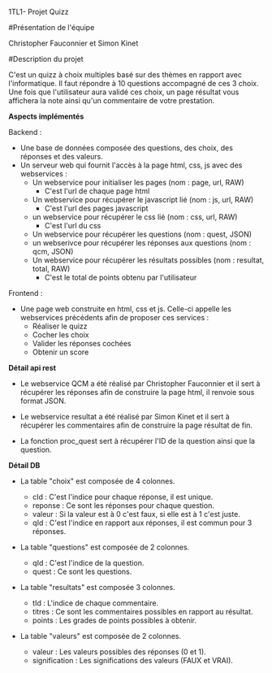 1TL1- Projet Quizz

#Présentation de l'équipe

Christopher Fauconnier et Simon Kinet

#Description du projet

C'est un quizz à choix multiples basé sur des thèmes en rapport avec l'informatique. Il faut répondre à 10 questions accompagné de ces 3 choix. Une fois que l'utilisateur aura validé ces choix, un page résultat vous affichera la note ainsi qu'un commentaire de votre prestation.

**Aspects implémentés**

Backend :

- Une base de données composée des questions, des choix, des réponses et des valeurs.
- Un serveur web qui fournit l'accès à la page html, css, js avec des webservices :
    - Un webservice pour initialiser les pages (nom : page, url, RAW)
       - C'est l'url de chaque page html
    - Un webservice pour récupérer le javascript lié (nom : js, url, RAW)
       - C'est l'url des pages javascript
    - un webservice pour récupérer le css lié (nom : css, url, RAW)
       - C'est l'url du css 
    - Un webservice pour récupérer les questions (nom : quest, JSON)
    - un webserivce pour récupérer les réponses aux questions (nom : qcm, JSON)
    - Un webservice pour récupérer les résultats possibles (nom : resultat, total, RAW)
        - C'est le total de points obtenu par l'utilisateur
    
Frontend : 

- Une page web construite en html, css et js. Celle-ci appelle les webservices précédents afin de proposer ces services :
  - Réaliser le quizz
  - Cocher les choix 
  - Valider les réponses cochées
  - Obtenir un score
  


**Détail api rest**

- Le webservice QCM a été réalisé par Christopher Fauconnier et il sert à récupérer les réponses afin de construire la page html, il renvoie sous format JSON.

- Le webservice resultat a été réalisé par Simon Kinet et il sert à récupérer les commentaires afin de construire la page résultat de fin.

- La fonction proc_quest sert à récupérer l'ID de la question ainsi que la question.

**Détail DB**

- La table "choix" est composée de 4 colonnes.
    - cId : C'est l'indice pour  chaque réponse, il est unique.
    - reponse : Ce sont les réponses pour chaque question.
    - valeur : Si la valeur est à 0 c'est faux, si elle est à 1 c'est juste.
    - qId : C'est l'indice en rapport aux réponses, il est commun pour 3 réponses.
    
- La table "questions" est composée de 2 colonnes.
    - qId : C'est l'indice de la question.
    - quest : Ce sont les questions.
    
- La table "resultats" est composée 3 colonnes.
    - tId : L'indice de chaque commentaire.
    - titres : Ce sont les commentaires possibles en rapport au résultat.
    - points : Les grades de points possibles à obtenir.
    
- La table "valeurs" est composée de 2 colonnes.
    - valeur : Les valeurs possibles des réponses (0 et 1).
    - signification : Les significations des valeurs (FAUX et VRAI).
